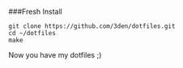 ###Fresh Install

    git clone https://github.com/3den/dotfiles.git
    cd ~/dotfiles
    make

Now you have my dotfiles ;)
